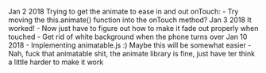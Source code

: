 Jan 2 2018
    Trying to get the animate to ease in and out onTouch:
        - Try moving the this.animate() function into the onTouch method?
Jan 3 2018
    It worked! 
        - Now just have to figure out how to make it fade out properly when touched
        - Get rid of white background when the phone turns over
Jan 10 2018
    - Implementing animatable.js :) Maybe this will be somewhat easier
    - Nah, fuck that animatable shit, the animate library is fine, just have ter think a little harder to make it work